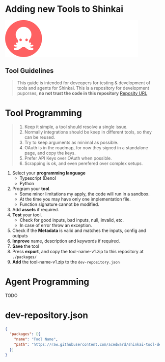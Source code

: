 
# Adding new Tools to Shinkai 
![img](./shinkai-logo-brand.svg)

## Tool Guidelines
> This guide is intended for deveopers for testing & development of tools and agents for Shinkai.
This is a repository for development puporses, **no not trust the code in this repository**
[Reposity URL](https://raw.githubusercontent.com/acedward/shinkai-tool-deploy/main/dev-repository.json) 

# Tool Programming

> 1. Keep it simple, a tool should resolve a single issue.  
> 2. Normally integrations should be keep in different tools, so they can be reused.  
> 3. Try to keep arguments as minimal as possible.  
> 4. OAuth is in the roadmap, for now they signed in a standalone page, and copy the keys.  
> 5. Prefer API Keys over OAuth when possible.  
> 6. Scrapping is ok, and even perefered over complex setups.   
 
1. Select your **programming language**
    * Typescript (Deno)
    * Python
2. Program your **tool**.
    * Some minor limitations my apply, the code will run in a sandbox.
    * At the time you may have only one implementation file.
    * Function signature cannot be modified.
3. Add **assets** if required.
4. **Test** your tool.
    * Check for good inputs, bad inputs, null, invalid, etc.
    * In case of error throw an exception.
6. Check if the **Metadata** is valid and matches the inputs, config and outputs 
7. **Improve** name, description and keywords if required.
8. **Save** the tool
9. Press **export**, and copy the tool-name-v1.zip to this repository at `./packages/`
10. **Add** the tool-name-v1.zip to the `dev-repository.json`


# Agent Programming
TODO

# dev-repository.json
```json
{
  "packages": [{
    "name": "Tool Name",
    "path": "https://raw.githubusercontent.com/acedward/shinkai-tool-deploy/main/packages/tool-name-v1.zip"
  }]
}
```
